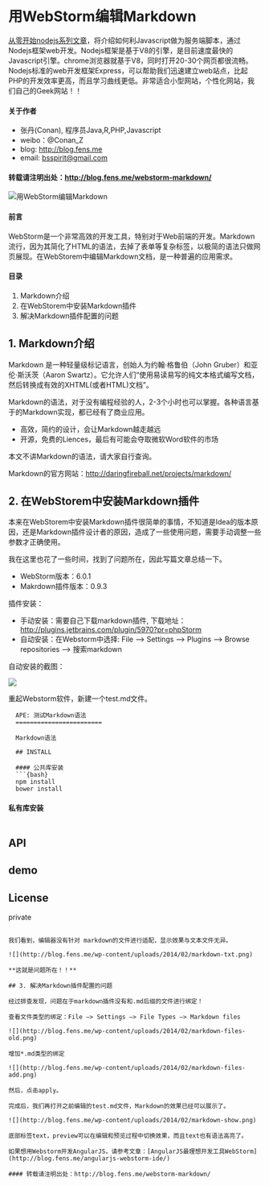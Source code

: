 用WebStorm编辑Markdown
=========

[从零开始nodejs系列文章](http://blog.fens.me/series-nodejs/)，将介绍如何利Javascript做为服务端脚本，通过Nodejs框架web开发。Nodejs框架是基于V8的引擎，是目前速度最快的Javascript引擎。chrome浏览器就基于V8，同时打开20-30个网页都很流畅。Nodejs标准的web开发框架Express，可以帮助我们迅速建立web站点，比起PHP的开发效率更高，而且学习曲线更低。非常适合小型网站，个性化网站，我们自己的Geek网站！！

#### 关于作者

+ 张丹(Conan), 程序员Java,R,PHP,Javascript
+ weibo：@Conan_Z
+ blog: http://blog.fens.me
+ email: bsspirit@gmail.com

#### 转载请注明出处：http://blog.fens.me/webstorm-markdown/

![用WebStorm编辑Markdown](http://blog.fens.me/wp-content/uploads/2014/02/webstorm-markdown-title.png)

#### 前言

WebStorm是一个非常高效的开发工具，特别对于Web前端的开发。Markdown流行，因为其简化了HTML的语法，去掉了表单等复杂标签，以极简的语法只做网页展现。在WebStorem中编辑Markdown文档，是一种普遍的应用需求。

#### 目录

1. Markdown介绍
2. 在WebStorem中安装Markdown插件
3. 解决Markdown插件配置的问题

## 1. Markdown介绍

Markdown 是一种轻量级标记语言，创始人为约翰·格鲁伯（John Gruber）和亚伦·斯沃茨（Aaron Swartz）。它允许人们“使用易读易写的纯文本格式编写文档，然后转换成有效的XHTML(或者HTML)文档”。

Markdown的语法，对于没有编程经验的人，2-3个小时也可以掌握。各种语言基于的Markdown实现，都已经有了商业应用。

* 高效，简约的设计，会让Markdown越走越远
* 开源，免费的Liences，最后有可能会夺取微软Word软件的市场

本文不讲Markdown的语法，请大家自行查询。

Markdown的官方网站：http://daringfireball.net/projects/markdown/

## 2. 在WebStorem中安装Markdown插件

本来在WebStorem中安装Markdown插件很简单的事情，不知道是Idea的版本原因，还是Markdown插件设计者的原因，造成了一些使用问题，需要手动调整一些参数才正确使用。

我在这里也花了一些时间，找到了问题所在，因此写篇文章总结一下。

* WebStorm版本：6.0.1
* Makrdown插件版本：0.9.3

插件安装：

* 手动安装：需要自己下载markdown插件, 下载地址：http://plugins.jetbrains.com/plugin/5970?pr=phpStorm
* 自动安装：在Webstorm中选择: File –> Settings –> Plugins –> Browse repositories –> 搜索markdown

自动安装的截图：

![](http://blog.fens.me/wp-content/uploads/2014/02/webstorm-install.png)

重起Webstorm软件，新建一个test.md文件。

```{bash}
  APE: 测试Markdown语法
  ========================
  
  Markdown语法
  
  ## INSTALL
  
  #### 公共库安装
  ```{bash}
  npm install
  bower install
  ```
  
  #### 私有库安装
  ```{bash}
  
  ```
  
  ## API
  
  ## demo
  
  ## License
  
  private
```

我们看到，编辑器没有针对 markdown的文件进行适配，显示效果与文本文件无异。

![](http://blog.fens.me/wp-content/uploads/2014/02/markdown-txt.png)

**这就是问题所在！！**

## 3. 解决Markdown插件配置的问题

经过排查发现，问题在于markdown插件没有和.md后缀的文件进行绑定！

查看文件类型的绑定：File –> Settings –> File Types –> Markdown files

![](http://blog.fens.me/wp-content/uploads/2014/02/markdown-files-old.png)

增加*.md类型的绑定

![](http://blog.fens.me/wp-content/uploads/2014/02/markdown-files-add.png)

然后，点击apply。

完成后，我们再打开之前编辑的test.md文件，Markdown的效果已经可以展示了。

![](http://blog.fens.me/wp-content/uploads/2014/02/markdown-show.png)

底部标签text，preview可以在编辑和预览过程中切换效果，而且text也有语法高亮了。

如果想用Webstorm开发AngularJS，请参考文章：[AngularJS最理想开发工具WebStorm](http://blog.fens.me/angularjs-webstorm-ide/)

#### 转载请注明出处：http://blog.fens.me/webstorm-markdown/


